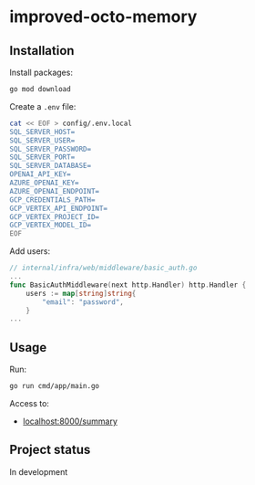 # improved-octo-memory

## Installation

Install packages:

```sh
go mod download
```

Create a `.env` file:
```sh
cat << EOF > config/.env.local
SQL_SERVER_HOST=
SQL_SERVER_USER=
SQL_SERVER_PASSWORD=
SQL_SERVER_PORT=
SQL_SERVER_DATABASE=
OPENAI_API_KEY=
AZURE_OPENAI_KEY=
AZURE_OPENAI_ENDPOINT=
GCP_CREDENTIALS_PATH=
GCP_VERTEX_API_ENDPOINT=
GCP_VERTEX_PROJECT_ID=
GCP_VERTEX_MODEL_ID=
EOF
```

Add users:

```go
// internal/infra/web/middleware/basic_auth.go
...
func BasicAuthMiddleware(next http.Handler) http.Handler {
	users := map[string]string{
		"email": "password",
	}
...
```

## Usage

Run:
```sh
go run cmd/app/main.go
```

Access to:

- [localhost:8000/summary](localhost:8000/summary)

## Project status

In development
